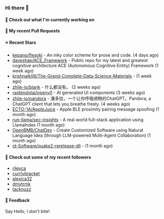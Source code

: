 ### Hi there 👋

#### 👷 Check out what I'm currently working on

#### 🔨 My recent Pull Requests


#### ⭐ Recent Stars

- [kepano/flexoki](https://github.com/kepano/flexoki) - An inky color scheme for prose and code. (4 days ago)
- [daveshap/ACE_Framework](https://github.com/daveshap/ACE_Framework) - Public repo for my latest and greatest cognitive architecture ACE (Autonomous Cognitive Entity) Framework (1 week ago)
- [krishnaik06/The-Grand-Complete-Data-Science-Materials](https://github.com/krishnaik06/The-Grand-Complete-Data-Science-Materials) -  (1 week ago)
- [zhile-io/blank](https://github.com/zhile-io/blank) - 什么都没有。 (2 weeks ago)
- [raidendotai/openv0](https://github.com/raidendotai/openv0) - AI generated UI components (3 weeks ago)
- [zhile-io/pandora](https://github.com/zhile-io/pandora) - 潘多拉，一个让你呼吸顺畅的ChatGPT。Pandora, a ChatGPT client that lets you breathe freely. (4 weeks ago)
- [ECTO-1A/AppleJuice](https://github.com/ECTO-1A/AppleJuice) - Apple BLE proximity pairing message spoofing (1 month ago)
- [run-llama/sec-insights](https://github.com/run-llama/sec-insights) - A real world full-stack application using LlamaIndex (1 month ago)
- [OpenBMB/ChatDev](https://github.com/OpenBMB/ChatDev) - Create Customized Software using Natural Language Idea (through LLM-powered Multi-Agent Collaboration) (1 month ago)
- [id-Software/quake2-rerelease-dll](https://github.com/id-Software/quake2-rerelease-dll) -  (1 month ago)

#### 👯 Check out some of my recent followers

- [rileyca](https://github.com/rileyca)
- [currlybracket](https://github.com/currlybracket)
- [alexica32](https://github.com/alexica32)
- [dmytrmk](https://github.com/dmytrmk)
- [tacknuzz](https://github.com/tacknuzz)

#### 💬 Feedback

Say Hello, I don't bite!